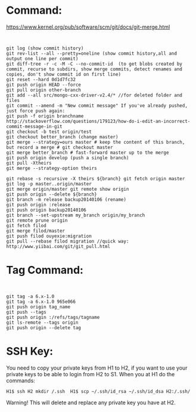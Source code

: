 # Command:

https://www.kernel.org/pub/software/scm/git/docs/git-merge.html

```
```
<div>
<code>
git log (show commit history)  
git rev-list --all --pretty=oneline (show commit history,all and output one line per commit)  
git diff-tree -r -c -M -C --no-commit-id <commit-sha> (to get blobs created by commit, recurse to subdirs, show merge commits, detect renames and copies, don't show commit id on first line)  
git reset --hard 0d1d7fc32  
git push origin HEAD --force  
git pull origin other-branch  
git add --all src/mongo-cxx-driver-v2.4/* //for deleted folder and files  
git commit --amend -m "New commit message" If you've already pushed, just force push again:   
git push -f origin branchname http://stackoverflow.com/questions/179123/how-do-i-edit-an-incorrect-commit-message-in-git  
git checkout -b test origin/test  
git checkout better_branch (change master)  
git merge --strategy=ours master # keep the content of this branch, but record a merge # git checkout master  
git merge better_branch # fast-forward master up to the merge  
git push origin develop (push a single branch)  
git pull -Xtheirs  
git merge --strategy-option theirs￼￼￼￼￼￼￼￼￼￼￼￼￼￼￼￼￼￼￼￼￼￼￼￼￼￼￼￼￼￼￼￼￼￼￼￼￼￼￼  
git rebase -s recursive -X theirs ${branch} git fetch origin master  
git log -p master..origin/master  
git merge origin/master git remote show origin  
git push origin --delete ${branch}  
git branch -m release backup20140106 (rename)  
git push origin :release  
git push origin backup20140106  
git branch --set-upstream my_branch origin/my_branch  
git remote prune origin  
git fetch filod  
git merge filod/master  
git push filod ouyexie:migration
git pull --rebase filod migration //quick way: http://www.yiibai.com/git/git_pull.html
</code>
</div>


# Tag Command:

```
```
<div>
<code>
git tag -a 6.x-1.0  
git tag -a 6.x-1.0 965e066  
git push origin tag_name  
git push --tags  
git push origin :/refs/tags/tagname  
git ls-remote --tags origin  
git push origin --delete tag <tagname>
</code>
</div>

# SSH Key:
You need to copy your private keys from H1 to H2, if you want to use your private keys to be able to login from H2 to S1. When you at H1 do the commands:

```
H1$ ssh H2 mkdir /.ssh  H1$ scp ~/.ssh/id_rsa ~/.ssh/id_dsa H2:/.ssh/
```

Warning! This will delete and replace any private key you have at H2.
